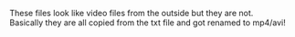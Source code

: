 These files look like video files from the outside but they are not.  
Basically they are all copied from the txt file and got renamed to mp4/avi!
